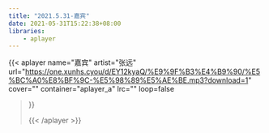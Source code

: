 ```yaml
---
title: "2021.5.31-嘉宾"
date: 2021-05-31T15:22:38+08:00
libraries:
    - aplayer
---
```


<!-- content -->

<!-- music -->

{{< aplayer 
name="嘉宾"
artist="张远"
url="https://one.xunhs.cyou/d/EY12kyaQ/%E9%9F%B3%E4%B9%90/%E5%BC%A0%E8%BF%9C-%E5%98%89%E5%AE%BE.mp3?download=1"
cover=""
container="aplayer_a" 
lrc=""
loop=false 
>}}<div id="aplayer_a"></div>{{< /aplayer >}}



<!--more-->
